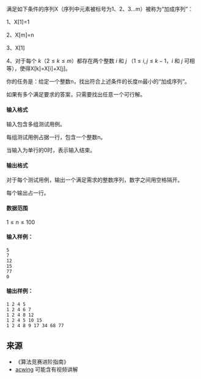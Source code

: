 满足如下条件的序列X（序列中元素被标号为1、2、3…m）被称为“加成序列”：

1、X\[1\]=1

2、X\[m\]=n

3、X\[1\]

4、对于每个 $k$（$2 \le k \le m$）都存在两个整数 $i$ 和 $j$ （$1 \le i,j \le k-1$，$i$ 和 $j$ 可相等），使得X\[k\]=X\[i\]+X\[j\]。

你的任务是：给定一个整数n，找出符合上述条件的长度m最小的“加成序列”。

如果有多个满足要求的答案，只需要找出任意一个可行解。

#### 输入格式

输入包含多组测试用例。

每组测试用例占据一行，包含一个整数n。

当输入为单行的0时，表示输入结束。

#### 输出格式

对于每个测试用例，输出一个满足需求的整数序列，数字之间用空格隔开。

每个输出占一行。

#### 数据范围

$1 \le n \le 100$

#### 输入样例：

```
5
7
12
15
77
0
```

#### 输出样例：

```
1 2 4 5
1 2 4 6 7
1 2 4 8 12
1 2 4 5 10 15
1 2 4 8 9 17 34 68 77
```

## 来源 
- 《算法竞赛进阶指南》
- [acwing](https://www.acwing.com/problem/content/172/) 可能含有视频讲解